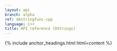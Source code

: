 ```yaml
---
layout: api
branch: alpha
ref: dmstringfunc-cpp
language: C++
title: API reference (DStrings)
---
```

{% include anchor_headings.html html=content %}